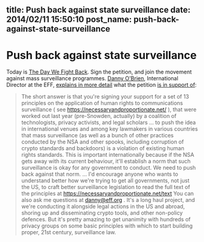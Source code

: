 title: Push back against state surveillance
date: 2014/02/11 15:50:10
post_name: push-back-against-state-surveillance
---
# Push back against state surveillance

Today is [The Day We Fight Back](https://thedaywefightback.org/international/). Sign the petition, and join the movement against mass surveillance programmes. [Danny O'Brien](https://www.eff.org/about/staff/danny-obrien-0), International Director at the EFF, [explains in more detail](https://news.ycombinator.com/item?id=7217164) what the petition [is in support of](https://necessaryandproportionate.net/): 

> The short answer is that you're signing your support for a set of 13 principles on the application of human rights to communications surveillance ( see https://necessaryandproportionate.net/ ), that were worked out last year (pre-Snowden, actually) by a coalition of technologists, privacy activists, and legal scholars ... to push the idea in international venues and among key lawmakers in various countries that mass surveillance (as well as a bunch of other practices conducted by the NSA and other spooks, including corruption of crypto standards and backdoors) is a violation of existing human rights standards. This is important internationally because if the NSA gets away with its current behaviour, it'll establish a norm that such surveillance is okay for any government to conduct. We need to push back against that norm. ... I'd encourage anyone who wants to understand better how we're trying to get all governments, not just the US, to craft better surveillance legislation to read the full text of the principles at https://necessaryandproportionate.net/text You can also ask me questions at danny@eff.org . It's a long haul project, and we're conducting it alongside legal actions in the US and abroad, shoring up and disseminating crypto tools, and other non-policy defences. But it's pretty amazing to get unanimity with hundreds of privacy groups on some basic principles with which to start building proper, 21st century, surveillance law.
